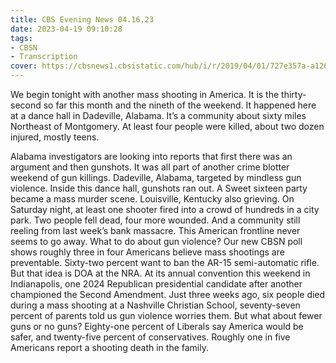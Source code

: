 ```yaml
---
title: CBS Evening News 04.16.23
date: 2023-04-19 09:10:28
tags:
- CBSN
- Transcription
cover: https://cbsnews1.cbsistatic.com/hub/i/r/2019/04/01/727e357a-a126-4138-a2c5-4d3222669d57/thumbnail/640x360/3ff2761028dc5c65cc4f07acd54bcd5c/cbsn2-logo-1920x1080.jpg
---
```

We begin tonight with another mass shooting in America. It is the thirty-second so far this month and the nineth of the weekend. It happened here at a dance hall in Dadeville, Alabama. It’s a community about sixty miles Northeast of Montgomery. At least four people were killed, about two dozen injured, mostly teens. 

Alabama investigators are looking into reports that first there was an argument and then gunshots. It was all part of another crime blotter weekend of gun killings. Dadeville, Alabama, targeted by mindless gun violence. Inside this dance hall, gunshots ran out. A Sweet sixteen party became a mass murder scene. Louisville, Kentucky also grieving. On Saturday night, at least one shooter fired into a crowd of hundreds in a city park. Two people fell dead, four more wounded. And a community still reeling from last week’s bank massacre. This American frontline never seems to go away. What to do about gun violence? Our new CBSN poll shows roughly three in four Americans believe mass shootings are preventable. Sixty-two percent want to ban the AR-15 semi-automatic rifle. But that idea is DOA at the NRA. At its annual convention this weekend in Indianapolis, one 2024 Republican presidential candidate after another championed the Second Amendment. Just three weeks ago, six people died during a mass shooting at a Nashville Christian School, seventy-seven percent of parents told us gun violence worries them. But what about fewer guns or no guns? Eighty-one percent of Liberals say America would be safer, and twenty-five percent of conservatives. Roughly one in five Americans report a shooting death in the family. 
